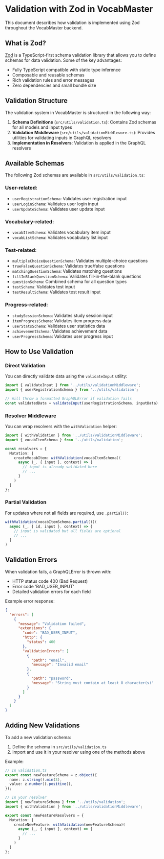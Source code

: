 # Validation with Zod in VocabMaster

This document describes how validation is implemented using Zod throughout the VocabMaster backend.

## What is Zod?

[Zod](https://github.com/colinhacks/zod) is a TypeScript-first schema validation library that allows you to define schemas for data validation. Some of the key advantages:

- Fully TypeScript compatible with static type inference
- Composable and reusable schemas
- Rich validation rules and error messages
- Zero dependencies and small bundle size

## Validation Structure

The validation system in VocabMaster is structured in the following way:

1. **Schema Definitions** (`src/utils/validation.ts`): Contains Zod schemas for all models and input types
2. **Validation Middleware** (`src/utils/validationMiddleware.ts`): Provides utilities for validating inputs in GraphQL resolvers
3. **Implementation in Resolvers**: Validation is applied in the GraphQL resolvers

## Available Schemas

The following Zod schemas are available in `src/utils/validation.ts`:

### User-related:
- `userRegistrationSchema`: Validates user registration input
- `userLoginSchema`: Validates user login input
- `userUpdateSchema`: Validates user update input

### Vocabulary-related:
- `vocabItemSchema`: Validates vocabulary item input
- `vocabListSchema`: Validates vocabulary list input

### Test-related:
- `multipleChoiceQuestionSchema`: Validates multiple-choice questions
- `trueFalseQuestionSchema`: Validates true/false questions
- `matchingQuestionSchema`: Validates matching questions
- `fillInBlankQuestionSchema`: Validates fill-in-the-blank questions
- `questionSchema`: Combined schema for all question types
- `testSchema`: Validates test input
- `testResultSchema`: Validates test result input

### Progress-related:
- `studySessionSchema`: Validates study session input
- `itemProgressSchema`: Validates item progress data
- `userStatsSchema`: Validates user statistics data
- `achievementSchema`: Validates achievement data
- `userProgressSchema`: Validates user progress input

## How to Use Validation

### Direct Validation

You can directly validate data using the `validateInput` utility:

```typescript
import { validateInput } from '../utils/validationMiddleware';
import { userRegistrationSchema } from '../utils/validation';

// Will throw a formatted GraphQLError if validation fails
const validatedData = validateInput(userRegistrationSchema, inputData);
```

### Resolver Middleware

You can wrap resolvers with the `withValidation` helper:

```typescript
import { withValidation } from '../utils/validationMiddleware';
import { vocabItemSchema } from '../utils/validation';

const resolvers = {
  Mutation: {
    createVocabItem: withValidation(vocabItemSchema)(
      async (_, { input }, context) => {
        // input is already validated here
        // ...
      }
    )
  }
};
```

### Partial Validation

For updates where not all fields are required, use `.partial()`:

```typescript
withValidation(vocabItemSchema.partial())(
  async (_, { id, input }, context) => {
    // input is validated but all fields are optional
    // ...
  }
)
```

## Validation Errors

When validation fails, a GraphQLError is thrown with:

- HTTP status code 400 (Bad Request)
- Error code 'BAD_USER_INPUT'
- Detailed validation errors for each field

Example error response:

```json
{
  "errors": [
    {
      "message": "Validation failed",
      "extensions": {
        "code": "BAD_USER_INPUT",
        "http": {
          "status": 400
        },
        "validationErrors": [
          {
            "path": "email",
            "message": "Invalid email"
          },
          {
            "path": "password",
            "message": "String must contain at least 8 character(s)"
          }
        ]
      }
    }
  ]
}
```

## Adding New Validations

To add a new validation schema:

1. Define the schema in `src/utils/validation.ts`
2. Import and use it in your resolver using one of the methods above

Example:

```typescript
// In validation.ts
export const newFeatureSchema = z.object({
  name: z.string().min(3),
  value: z.number().positive(),
});

// In your resolver
import { newFeatureSchema } from '../utils/validation';
import { withValidation } from '../utils/validationMiddleware';

export const newFeatureResolvers = {
  Mutation: {
    createNewFeature: withValidation(newFeatureSchema)(
      async (_, { input }, context) => {
        // ...
      }
    )
  }
};
``` 